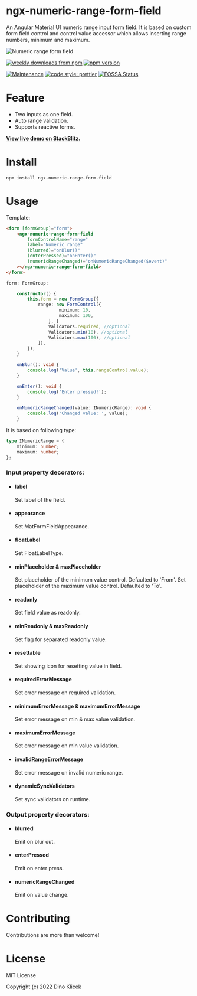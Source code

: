 # ngx-numeric-range-form-field

An Angular Material UI numeric range input form field. It is based on custom form field control and control value accessor which allows inserting range numbers, minimum and maximum.

![Numeric range form field](https://github.com/dineeek/ngx-numeric-range-form-field/blob/main/ngx-numeric-range-form-field/Numeric%20Range%20Form%20Field.png)

<p align="start">
    <a href="https://www.npmjs.com/package/ngx-numeric-range-form-field"><img alt="weekly downloads from npm" src="https://img.shields.io/npm/dw/ngx-numeric-range-form-field.svg?style=flat-square"></a>
    <a href="https://www.npmjs.com/package/ngx-numeric-range-form-field"><img alt="npm version" src="https://img.shields.io/npm/v/ngx-numeric-range-form-field.svg?style=flat-square"></a>
</p>

[![Maintenance](https://img.shields.io/badge/Maintained%3F-yes-green.svg)](https://GitHub.com/Naereen/StrapDown.js/graphs/commit-activity)
[![code style: prettier](https://img.shields.io/badge/code_style-prettier-ff69b4.svg?style=flat-square)](https://github.com/prettier/prettier)
[![FOSSA Status](https://app.fossa.com/api/projects/git%2Bgithub.com%2Fdineeek%2Fngx-numeric-range-form-field.svg?type=shield)](https://app.fossa.com/projects/git%2Bgithub.com%2Fdineeek%2Fngx-numeric-range-form-field?ref=badge_shield)

# Feature

- Two inputs as one field.
- Auto range validation.
- Supports reactive forms.

**[View live demo on StackBlitz.](https://ngx-numeric-range-form-field.stackblitz.io)**

# Install

```shell
npm install ngx-numeric-range-form-field
```

# Usage

Template:

```html
<form [formGroup]="form">
	<ngx-numeric-range-form-field
		formControlName="range"
		label="Numeric range"
		(blurred)="onBlur()"
		(enterPressed)="onEnter()"
		(numericRangeChanged)="onNumericRangeChanged($event)"
	></ngx-numeric-range-form-field>
</form>
```

```typescript
form: FormGroup;

	constructor() {
		this.form = new FormGroup({
			range: new FormControl({
					minimum: 10,
					maximum: 100,
				}, [
				Validators.required, //optional
				Validators.min(10), //optional
				Validators.max(100), //optional
			]),
		});
	}

	onBlur(): void {
		console.log('Value', this.rangeControl.value);
	}

	onEnter(): void {
		console.log('Enter pressed!');
	}

	onNumericRangeChanged(value: INumericRange): void {
		console.log('Changed value: ', value);
	}
```

It is based on following type:

```typescript
type INumericRange = {
	minimum: number;
	maximum: number;
};
```

### Input property decorators:

- #### label

  Set label of the field.

- #### appearance

  Set MatFormFieldAppearance.

- #### floatLabel

  Set FloatLabelType.

- #### minPlaceholder & maxPlaceholder

  Set placeholder of the minimum value control. Defaulted to 'From'.
  Set placeholder of the maximum value control. Defaulted to 'To'.

- #### readonly

  Set field value as readonly.

- #### minReadonly & maxReadonly

  Set flag for separated readonly value.

- #### resettable

  Set showing icon for resetting value in field.

- #### requiredErrorMessage

  Set error message on required validation.

- #### minimumErrorMessage & maximumErrorMessage

  Set error message on min & max value validation.

- #### maximumErrorMessage

  Set error message on min value validation.

- #### invalidRangeErrorMessage

  Set error message on invalid numeric range.

- #### dynamicSyncValidators

  Set sync validators on runtime.

### Output property decorators:

- #### blurred

  Emit on blur out.

- #### enterPressed

  Emit on enter press.

- #### numericRangeChanged

  Emit on value change.

# Contributing

Contributions are more than welcome!

# License

MIT License

Copyright (c) 2022 Dino Klicek
